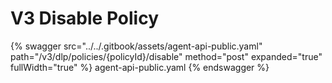 # V3 Disable Policy

{% swagger src="../../.gitbook/assets/agent-api-public.yaml" path="/v3/dlp/policies/{policyId}/disable" method="post" expanded="true" fullWidth="true" %} agent-api-public.yaml {% endswagger %}